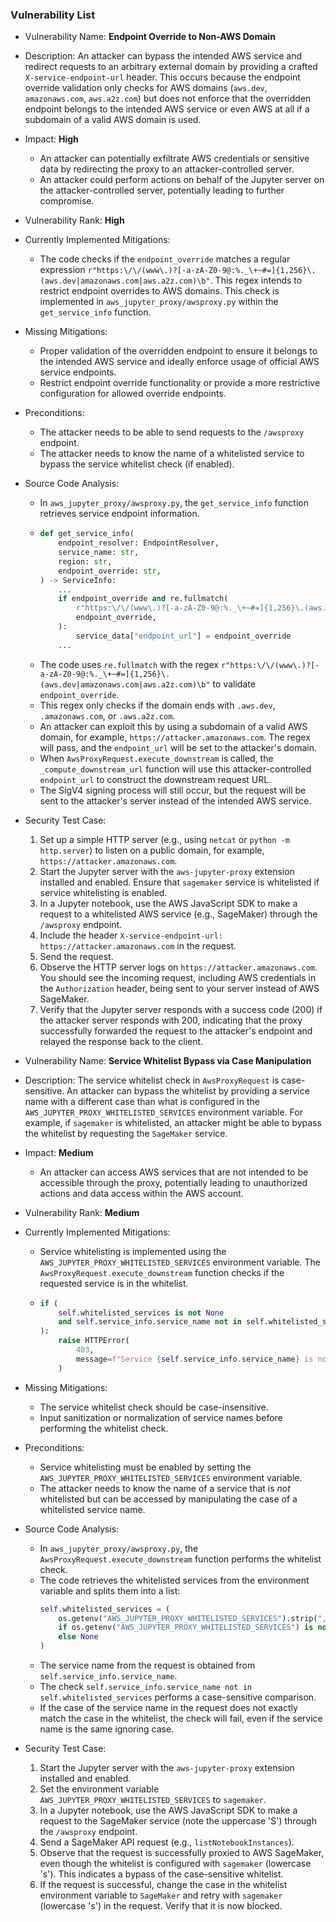 ### Vulnerability List

- Vulnerability Name: **Endpoint Override to Non-AWS Domain**
- Description: An attacker can bypass the intended AWS service and redirect requests to an arbitrary external domain by providing a crafted `X-service-endpoint-url` header. This occurs because the endpoint override validation only checks for AWS domains (`aws.dev`, `amazonaws.com`, `aws.a2z.com`) but does not enforce that the overridden endpoint belongs to the intended AWS service or even AWS at all if a subdomain of a valid AWS domain is used.
- Impact: **High**
    - An attacker can potentially exfiltrate AWS credentials or sensitive data by redirecting the proxy to an attacker-controlled server.
    - An attacker could perform actions on behalf of the Jupyter server on the attacker-controlled server, potentially leading to further compromise.
- Vulnerability Rank: **High**
- Currently Implemented Mitigations:
    - The code checks if the `endpoint_override` matches a regular expression `r"https:\/\/(www\.)?[-a-zA-Z0-9@:%._\+~#=]{1,256}\.(aws.dev|amazonaws.com|aws.a2z.com)\b"`. This regex intends to restrict endpoint overrides to AWS domains. This check is implemented in `aws_jupyter_proxy/awsproxy.py` within the `get_service_info` function.
- Missing Mitigations:
    - Proper validation of the overridden endpoint to ensure it belongs to the intended AWS service and ideally enforce usage of official AWS service endpoints.
    - Restrict endpoint override functionality or provide a more restrictive configuration for allowed override endpoints.
- Preconditions:
    - The attacker needs to be able to send requests to the `/awsproxy` endpoint.
    - The attacker needs to know the name of a whitelisted service to bypass the service whitelist check (if enabled).
- Source Code Analysis:
    - In `aws_jupyter_proxy/awsproxy.py`, the `get_service_info` function retrieves service endpoint information.
    - ```python
      def get_service_info(
          endpoint_resolver: EndpointResolver,
          service_name: str,
          region: str,
          endpoint_override: str,
      ) -> ServiceInfo:
          ...
          if endpoint_override and re.fullmatch(
              r"https:\/\/(www\.)?[-a-zA-Z0-9@:%._\+~#=]{1,256}\.(aws.dev|amazonaws.com|aws.a2z.com)\b",
              endpoint_override,
          ):
              service_data["endpoint_url"] = endpoint_override
          ...
      ```
    - The code uses `re.fullmatch` with the regex `r"https:\/\/(www\.)?[-a-zA-Z0-9@:%._\+~#=]{1,256}\.(aws.dev|amazonaws.com|aws.a2z.com)\b"` to validate `endpoint_override`.
    - This regex only checks if the domain ends with `.aws.dev`, `.amazonaws.com`, or `.aws.a2z.com`.
    - An attacker can exploit this by using a subdomain of a valid AWS domain, for example, `https://attacker.amazonaws.com`. The regex will pass, and the `endpoint_url` will be set to the attacker's domain.
    - When `AwsProxyRequest.execute_downstream` is called, the `_compute_downstream_url` function will use this attacker-controlled `endpoint_url` to construct the downstream request URL.
    - The SigV4 signing process will still occur, but the request will be sent to the attacker's server instead of the intended AWS service.

- Security Test Case:
    1.  Set up a simple HTTP server (e.g., using `netcat` or `python -m http.server`) to listen on a public domain, for example, `https://attacker.amazonaws.com`.
    2.  Start the Jupyter server with the `aws-jupyter-proxy` extension installed and enabled. Ensure that `sagemaker` service is whitelisted if service whitelisting is enabled.
    3.  In a Jupyter notebook, use the AWS JavaScript SDK to make a request to a whitelisted AWS service (e.g., SageMaker) through the `/awsproxy` endpoint.
    4.  Include the header `X-service-endpoint-url: https://attacker.amazonaws.com` in the request.
    5.  Send the request.
    6.  Observe the HTTP server logs on `https://attacker.amazonaws.com`. You should see the incoming request, including AWS credentials in the `Authorization` header, being sent to your server instead of AWS SageMaker.
    7.  Verify that the Jupyter server responds with a success code (200) if the attacker server responds with 200, indicating that the proxy successfully forwarded the request to the attacker's endpoint and relayed the response back to the client.

- Vulnerability Name: **Service Whitelist Bypass via Case Manipulation**
- Description: The service whitelist check in `AwsProxyRequest` is case-sensitive. An attacker can bypass the whitelist by providing a service name with a different case than what is configured in the `AWS_JUPYTER_PROXY_WHITELISTED_SERVICES` environment variable. For example, if `sagemaker` is whitelisted, an attacker might be able to bypass the whitelist by requesting the `SageMaker` service.
- Impact: **Medium**
    - An attacker can access AWS services that are not intended to be accessible through the proxy, potentially leading to unauthorized actions and data access within the AWS account.
- Vulnerability Rank: **Medium**
- Currently Implemented Mitigations:
    - Service whitelisting is implemented using the `AWS_JUPYTER_PROXY_WHITELISTED_SERVICES` environment variable. The `AwsProxyRequest.execute_downstream` function checks if the requested service is in the whitelist.
    - ```python
      if (
          self.whitelisted_services is not None
          and self.service_info.service_name not in self.whitelisted_services
      ):
          raise HTTPError(
              403,
              message=f"Service {self.service_info.service_name} is not whitelisted for proxying requests",
          )
      ```
- Missing Mitigations:
    - The service whitelist check should be case-insensitive.
    - Input sanitization or normalization of service names before performing the whitelist check.
- Preconditions:
    - Service whitelisting must be enabled by setting the `AWS_JUPYTER_PROXY_WHITELISTED_SERVICES` environment variable.
    - The attacker needs to know the name of a service that is *not* whitelisted but can be accessed by manipulating the case of a whitelisted service name.
- Source Code Analysis:
    - In `aws_jupyter_proxy/awsproxy.py`, the `AwsProxyRequest.execute_downstream` function performs the whitelist check.
    - The code retrieves the whitelisted services from the environment variable and splits them into a list:
      ```python
      self.whitelisted_services = (
          os.getenv("AWS_JUPYTER_PROXY_WHITELISTED_SERVICES").strip(",").split(",")
          if os.getenv("AWS_JUPYTER_PROXY_WHITELISTED_SERVICES") is not None
          else None
      )
      ```
    - The service name from the request is obtained from `self.service_info.service_name`.
    - The check `self.service_info.service_name not in self.whitelisted_services` performs a case-sensitive comparison.
    - If the case of the service name in the request does not exactly match the case in the whitelist, the check will fail, even if the service name is the same ignoring case.

- Security Test Case:
    1.  Start the Jupyter server with the `aws-jupyter-proxy` extension installed and enabled.
    2.  Set the environment variable `AWS_JUPYTER_PROXY_WHITELISTED_SERVICES` to `sagemaker`.
    3.  In a Jupyter notebook, use the AWS JavaScript SDK to make a request to the SageMaker service (note the uppercase 'S') through the `/awsproxy` endpoint.
    4.  Send a SageMaker API request (e.g., `listNotebookInstances`).
    5.  Observe that the request is successfully proxied to AWS SageMaker, even though the whitelist is configured with `sagemaker` (lowercase 's'). This indicates a bypass of the case-sensitive whitelist.
    6.  If the request is successful, change the case in the whitelist environment variable to `SageMaker` and retry with `sagemaker` (lowercase 's') in the request. Verify that it is now blocked.